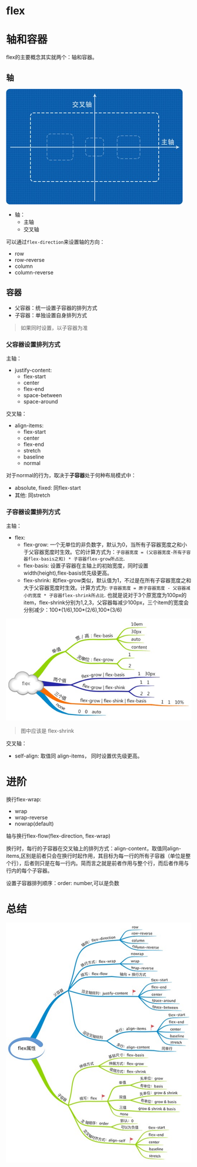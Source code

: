 # flex

# 轴和容器
flex的主要概念其实就两个：轴和容器。

## 轴
![](./assets/axis.png)

+ 轴：
  + 主轴
  + 交叉轴

可以通过`flex-direction`来设置轴的方向：
+ row
+ row-reverse
+ column
+ column-reverse

## 容器
+ 父容器：统一设置子容器的排列方式
+ 子容器：单独设置自身排列方式
> 如果同时设置，以子容器为准

### 父容器设置排列方式
主轴：
+ justify-content:
  + flex-start
  + center
  + flex-end
  + space-between
  + space-around

交叉轴：
+ align-items:
  + flex-start
  + center
  + flex-end
  + stretch
  + baseline
  + normal

对于normal的行为，取决于**子容器**处于何种布局模式中：
+ absolute, fixed: 同flex-start
+ 其他: 同stretch

### 子容器设置排列方式
主轴：
+ flex:
  + flex-grow: 一个无单位的非负数字，默认为0，当所有子容器宽度之和小于父容器宽度时生效。它的计算方式为：`子容器宽度 = (父容器宽度-所有子容器flex-basis之和) * 子容器flex-grow所占比`.
  + flex-basis: 设置子容器在主轴上的初始宽度，同时设置width(height),flex-basis优先级更高。
  + flex-shrink: 和flex-grow类似，默认值为1，不过是在所有子容器宽度之和大于父容器宽度时生效。计算方式为: `子容器宽度 = 原子容器宽度 - 父容器减小的宽度 * 子容器flex-shrink所占比`. 也就是说对于3个原宽度为100px的item，flex-shrink分别为1,2,3，父容器每减少100px，三个item的宽度会分别减少：100*(1/6),100*(2/6),100*(3/6)

![](./assets/flex.jpg)
> 图中应该是 flex-shrink

交叉轴：
+ self-align: 取值同 align-items， 同时设置优先级更高。

# 进阶
换行flex-wrap:
+ wrap
+ wrap-reverse
+ nowrap(default)

轴与换行flex-flow(flex-direction, flex-wrap)

换行时，每行的子容器在交叉轴上的排列方式：align-content，取值同align-items,区别是前者只会在换行时起作用，其目标为每一行的所有子容器（单位是整个行），后者则只是在每一行内。简而言之就是前者作用与整个行，而后者作用与行内的每个子容器。

设置子容器排列顺序：order: number,可以是负数

# 总结
![](./assets/flex.png)
